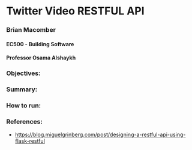 # Twitter Video RESTFUL API

### Brian Macomber
#### EC500 - Building Software
#### Professor Osama Alshaykh

### Objectives:


### Summary:


### How to run:



### References:
- https://blog.miguelgrinberg.com/post/designing-a-restful-api-using-flask-restful
